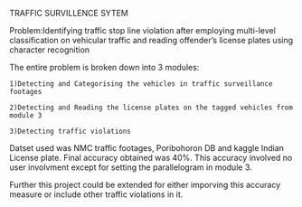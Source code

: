 TRAFFIC SURVILLENCE SYTEM

Problem:Identifying traffic stop line violation after employing multi-level classification on vehicular traffic and reading offender’s license plates using character recognition

The entire problem is broken down into 3 modules:

	1)Detecting and Categorising the vehicles in traffic surveillance footages
	
	2)Detecting and Reading the license plates on the tagged vehicles from module 3
	
	3)Detecting traffic violations
	
Datset used was NMC traffic footages, Poribohoron DB and kaggle Indian License plate.
Final accuracy obtained was 40%. This accuracy involved no user involvment except for setting the parallelogram in module 3.

Further this project could be extended for either imporving this accuracy measure or include other traffic violations in it.